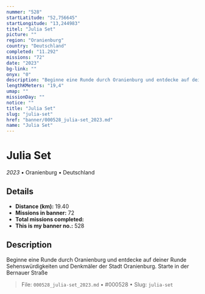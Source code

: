 ```yaml
---
nummer: "528"
startLatitude: "52,756645"
startLongitude: "13,244983"
titel: "Julia Set"
picture: ""
region: "Oranienburg"
country: "Deutschland"
completed: "11.292"
missions: "72"
date: "2023"
bg-link: ""
onyx: "0"
description: "Beginne eine Runde durch Oranienburg und entdecke auf deiner Runde Sehenswürdigkeiten und Denkmäler der Stadt Oranienburg. Starte in der Bernauer Straße"
lengthKMeters: "19,4"
umap: ""
missionDay: ""
notice: ""
title: "Julia Set"
slug: "julia-set"
href: "banner/000528_julia-set_2023.md"
name: "Julia Set"
---
```

# Julia Set

*2023* • Oranienburg • Deutschland





## Details
- **Distance (km):** 19.40
- **Missions in banner:** 72
- **Total missions completed:** 
- **This is my banner no.:** 528



## Description
Beginne eine Runde durch Oranienburg und entdecke auf deiner Runde Sehenswürdigkeiten und Denkmäler der Stadt Oranienburg. Starte in der Bernauer Straße




> File: `000528_julia-set_2023.md` • #000528 • Slug: `julia-set`
